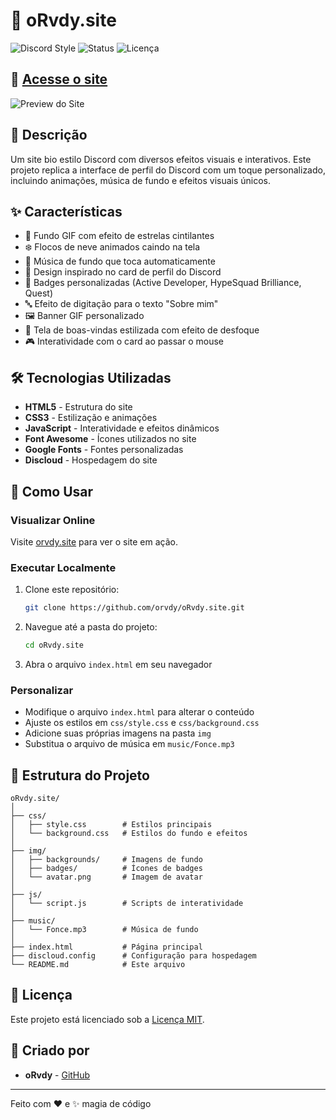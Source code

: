 # 🌟 oRvdy.site 

![Discord Style](https://shields.io/badge/Estilo-Discord-5865F2?style=for-the-badge&logo=discord&logoColor=white)
![Status](https://shields.io/badge/Status-Online-success?style=for-the-badge)
![Licença](https://shields.io/badge/Licença-MIT-blue?style=for-the-badge)

## 🔗 [Acesse o site](https://orvdy.site)

![Preview do Site](https://i.imgur.com/j0TL76i.png)

## 📝 Descrição

Um site bio estilo Discord com diversos efeitos visuais e interativos. Este projeto replica a interface de perfil do Discord com um toque personalizado, incluindo animações, música de fundo e efeitos visuais únicos.

## ✨ Características

- 🌠 Fundo GIF com efeito de estrelas cintilantes
- ❄️ Flocos de neve animados caindo na tela
- 🎵 Música de fundo que toca automaticamente
- 🎨 Design inspirado no card de perfil do Discord
- 📛 Badges personalizadas (Active Developer, HypeSquad Brilliance, Quest)
- 🔤 Efeito de digitação para o texto "Sobre mim"
- 🖼️ Banner GIF personalizado
- 👋 Tela de boas-vindas estilizada com efeito de desfoque
- 🎮 Interatividade com o card ao passar o mouse

## 🛠️ Tecnologias Utilizadas

- **HTML5** - Estrutura do site
- **CSS3** - Estilização e animações
- **JavaScript** - Interatividade e efeitos dinâmicos
- **Font Awesome** - Ícones utilizados no site
- **Google Fonts** - Fontes personalizadas
- **Discloud** - Hospedagem do site

## 🚀 Como Usar

### Visualizar Online
Visite [orvdy.site](https://orvdy.site) para ver o site em ação.

### Executar Localmente
1. Clone este repositório:
   ```bash
   git clone https://github.com/orvdy/oRvdy.site.git
   ```
2. Navegue até a pasta do projeto:
   ```bash
   cd oRvdy.site
   ```
3. Abra o arquivo `index.html` em seu navegador

### Personalizar
- Modifique o arquivo `index.html` para alterar o conteúdo
- Ajuste os estilos em `css/style.css` e `css/background.css`
- Adicione suas próprias imagens na pasta `img`
- Substitua o arquivo de música em `music/Fonce.mp3`

## 📂 Estrutura do Projeto

```
oRvdy.site/
│
├── css/
│   ├── style.css        # Estilos principais
│   └── background.css   # Estilos do fundo e efeitos
│
├── img/
│   ├── backgrounds/     # Imagens de fundo
│   ├── badges/          # Ícones de badges
│   └── avatar.png       # Imagem de avatar
│
├── js/
│   └── script.js        # Scripts de interatividade
│
├── music/
│   └── Fonce.mp3        # Música de fundo
│
├── index.html           # Página principal
├── discloud.config      # Configuração para hospedagem
└── README.md            # Este arquivo
```

## 📜 Licença

Este projeto está licenciado sob a [Licença MIT](LICENSE).

## 👤 Criado por

- **oRvdy** - [GitHub](https://github.com/orvdy)

---

Feito com ❤️ e ✨ magia de código
